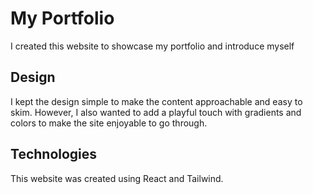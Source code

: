 # My Portfolio

I created this website to showcase my portfolio and introduce myself

## Design

I kept the design simple to make the content approachable and easy to skim. However, I also wanted to add a playful touch with gradients and colors to make the site enjoyable to go through.


## Technologies

This website was created using React and Tailwind.
